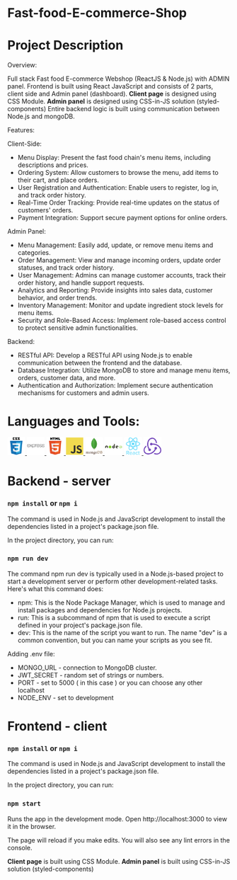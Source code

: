 # Fast-food-E-commerce-Shop

# Project Description

Overview:

Full stack Fast food E-commerce Webshop (ReactJS &amp; Node.js) with ADMIN panel.
Frontend is built using React JavaScript and consists of 2 parts, client side and Admin panel (dashboard).
**Client page** is designed using CSS Module.
**Admin panel** is designed using CSS-in-JS solution (styled-components)
Entire backend logic is built using communication between Node.js and mongoDB.

Features:

Client-Side:

* Menu Display: Present the fast food chain's menu items, including descriptions and prices.
* Ordering System: Allow customers to browse the menu, add items to their cart, and place orders.
* User Registration and Authentication: Enable users to register, log in, and track order history.
* Real-Time Order Tracking: Provide real-time updates on the status of customers' orders.
* Payment Integration: Support secure payment options for online orders.

Admin Panel:

* Menu Management: Easily add, update, or remove menu items and categories.
* Order Management: View and manage incoming orders, update order statuses, and track order history.
* User Management: Admins can manage customer accounts, track their order history, and handle support requests.
* Analytics and Reporting: Provide insights into sales data, customer behavior, and order trends.
* Inventory Management: Monitor and update ingredient stock levels for menu items.
* Security and Role-Based Access: Implement role-based access control to protect sensitive admin functionalities.

Backend:

* RESTful API: Develop a RESTful API using Node.js to enable communication between the frontend and the database.
* Database Integration: Utilize MongoDB to store and manage menu items, orders, customer data, and more.
* Authentication and Authorization: Implement secure authentication mechanisms for customers and admin users.

<h1 align="left">Languages and Tools:</h1>
<p align="left"> <a href="https://www.w3schools.com/css/" target="_blank" rel="noreferrer"> <img src="https://raw.githubusercontent.com/devicons/devicon/master/icons/css3/css3-original-wordmark.svg" alt="css3" width="40" height="40"/> </a> <a href="https://expressjs.com" target="_blank" rel="noreferrer"> <img src="https://raw.githubusercontent.com/devicons/devicon/master/icons/express/express-original-wordmark.svg" alt="express" width="40" height="40"/> </a> <a href="https://www.w3.org/html/" target="_blank" rel="noreferrer"> <img src="https://raw.githubusercontent.com/devicons/devicon/master/icons/html5/html5-original-wordmark.svg" alt="html5" width="40" height="40"/> </a> <a href="https://developer.mozilla.org/en-US/docs/Web/JavaScript" target="_blank" rel="noreferrer"> <img src="https://raw.githubusercontent.com/devicons/devicon/master/icons/javascript/javascript-original.svg" alt="javascript" width="40" height="40"/> </a> <a href="https://www.mongodb.com/" target="_blank" rel="noreferrer"> <img src="https://raw.githubusercontent.com/devicons/devicon/master/icons/mongodb/mongodb-original-wordmark.svg" alt="mongodb" width="40" height="40"/> </a> <a href="https://nodejs.org" target="_blank" rel="noreferrer"> <img src="https://raw.githubusercontent.com/devicons/devicon/master/icons/nodejs/nodejs-original-wordmark.svg" alt="nodejs" width="40" height="40"/> </a> <a href="https://reactjs.org/" target="_blank" rel="noreferrer"> <img src="https://raw.githubusercontent.com/devicons/devicon/master/icons/react/react-original-wordmark.svg" alt="react" width="40" height="40"/> </a> <a href="https://redux.js.org" target="_blank" rel="noreferrer"> <img src="https://raw.githubusercontent.com/devicons/devicon/master/icons/redux/redux-original.svg" alt="redux" width="40" height="40"/> </a> </p>

# Backend - server

### `npm install` or `npm i`

The command is used in Node.js and JavaScript development to install the dependencies listed in a project's package.json file.

In the project directory, you can run:

### `npm run dev`

The command npm run dev is typically used in a Node.js-based project to start a development server or perform other development-related tasks. Here's what this command does:

* npm: This is the Node Package Manager, which is used to manage and install packages and dependencies for Node.js projects.
* run: This is a subcommand of npm that is used to execute a script defined in your project's package.json file.
* dev: This is the name of the script you want to run. The name "dev" is a common convention, but you can name your scripts as you see fit.

Adding .env file: 

* MONGO_URL - connection to MongoDB cluster.
* JWT_SECRET - random set of strings or numbers.
* PORT - set to 5000 ( in this case ) or you can choose any other localhost
* NODE_ENV - set to development

# Frontend - client 

### `npm install` or `npm i`

The command is used in Node.js and JavaScript development to install the dependencies listed in a project's package.json file.

In the project directory, you can run:

### `npm start`
Runs the app in the development mode.
Open http://localhost:3000 to view it in the browser.

The page will reload if you make edits.
You will also see any lint errors in the console.

**Client page** is built using CSS Module.
**Admin panel** is built using CSS-in-JS solution (styled-components)
